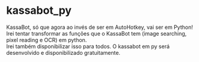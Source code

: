 # kassabot_py

KassaBot, só que agora ao invés de ser em AutoHotkey, vai ser em Python!  
Irei tentar transformar as funções que o KassaBot tem (image searching, pixel reading e OCR) em python.  
Irei também disponibilizar isso para todos. O kassabot em py será desenvolvido e disponibilizado gratuitamente.  
